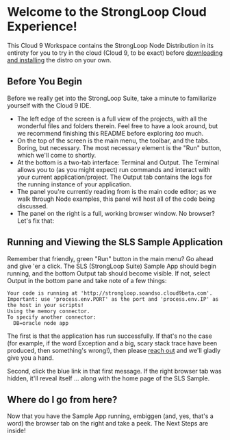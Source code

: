# Welcome to the StrongLoop Cloud Experience!

This Cloud 9 Workspace contains the StrongLoop Node Distribution in its entirety
for you to try in the cloud (Cloud 9, to be exact) before [downloading and
installing][download] the distro on your own.

## Before You Begin

Before we really get into the StrongLoop Suite, take a minute to familiarize
yourself with the Cloud 9 IDE.

 * The left edge of the screen is a full view of the projects, with all the
wonderful files and folders therein. Feel free to have a look around, but we
recommend finishing this README before exploring _too_ much.
 * On the top of the screen is the main menu, the toolbar, and the tabs. Boring,
but necessary. The most necessary element is the "Run" button, which we'll come
to shortly.
 * At the bottom is a two-tab interface: Terminal and Output. The Terminal
allows you to (as you might expect) run commands and interact with your current
application/project. The Output tab contains the logs for the running instance
of your application.
 * The panel you're currently reading from is the main code editor; as we walk
through Node examples, this panel will host all of the code being discussed.
 * The panel on the right is a full, working browser window. No browser? Let's
fix that:

## Running and Viewing the SLS Sample Application

Remember that friendly, green "Run" button in the main menu? Go ahead and give
'er a click. The SLS (StrongLoop Suite) Sample App should begin running, and
the bottom Output tab should become visible. If not, select Output in the bottom
pane and take note of a few things:

```
Your code is running at 'http://strongloop.soandso.cloud9beta.com'.
Important: use 'process.env.PORT' as the port and 'process.env.IP' as the host in your scripts!
Using the memory connector.
To specify another connector:
  DB=oracle node app
```

The first is that the application has run successfully. If that's no the case
(for example, if the word Exception and a big, scary stack trace have been
produced, then something's wrong!), then please [reach out][support] and we'll
gladly give you a hand.

Second, click the blue link in that first message. If the right browser tab was
hidden, it'll reveal itself ... along with the home page of the SLS Sample.

## Where do I go from here?

Now that you have the Sample App running, embiggen (and, yes, that's a word) the
browser tab on the right and take a peek. The Next Steps are inside!

[download]: #
[support]: #
